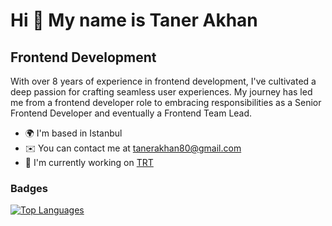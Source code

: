 Hi 👋 My name is Taner Akhan
============================

Frontend Development
--------------------

With over 8 years of experience in frontend development, I've cultivated a deep passion for crafting seamless user experiences. My journey has led me from a frontend developer role to embracing responsibilities as a Senior Frontend Developer and eventually a Frontend Team Lead.

* 🌍  I'm based in Istanbul
* ✉️  You can contact me at [tanerakhan80@gmail.com](mailto:tanerakhan80@gmail.com)
* 🚀  I'm currently working on [TRT](http://trt.net.tr)

### Badges

<a href="https://github.com/tanerakhan" align="left"><img src="https://github-readme-stats.vercel.app/api/top-langs/?username=tanerakhan&langs_count=10&title_color=0891b2&text_color=ffffff&icon_color=0891b2&bg_color=1c1917&hide_border=true&locale=en&custom_title=Top%20%Languages" alt="Top Languages" /></a>
